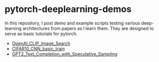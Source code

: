 # pytorch-deeplearning-demos
In this repository, I post demo and example scripts testing various deep-learning architectures from papers as I learn them. They are designed to serve as basic tutorials for pytorch. 

- <a href="https://colab.research.google.com/drive/1itX8PaFd4U19gOEATxtDhBOVWw1Tjfi0?usp=sharing" target="_blank">OpenAI_CLIP_Image_Search</a>
- <a href="https://colab.research.google.com/drive/1u0MXQ5pJC7gvK6pBa0EKNlKR3VYbyoYD?usp=sharing" target="_blank">CIFAR10_CNN_basic_train</a>
- <a href="https://colab.research.google.com/drive/1EcFodc08py1UpX7cPtwpNLU1mm52HM_2?usp=share_link" target="_blank">GPT2_Text_Completion_with_Speculative_Sampling</a>
